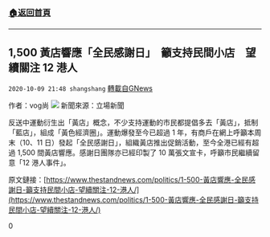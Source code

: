 ###  [:house:返回首頁](https://github.com/ourhimalayas/txt)
---

## 1,500 黃店響應「全民感謝日」　籲支持民間小店　望續關注 12 港人
`2020-10-09 21:48 shangshang` [轉載自GNews](https://gnews.org/zh-hant/414113/)

作者：vog尚
![]()![](https://s3.amazonaws.com/gnews-media-offload/wp-content/uploads/2020/10/09211347/AC134AE8-0FFA-4497-8678-1084E4E9799D.png)
新聞來源：立場新聞

反送中運動衍生出「黃店」概念，不少支持運動的市民都提倡多去「黃店」，抵制「藍店」，組成「黃色經濟圈」。運動爆發至今已超過 1 年，有商戶在網上呼籲本周末（10、11 日）發起「全民感謝日」，組織黃店推出促銷活動，至今全港已經有超過 1,500 間黃店響應。感謝日團隊亦已經印製了 10 萬張文宣卡，呼籲市民繼續留意「12 港人事件」。

原文鏈接：[https://www.thestandnews.com/politics/1-500-黃店響應-全民感謝日-籲支持民間小店-望續關注-12-港人/](https://www.thestandnews.com/politics/1-500-黃店響應-全民感謝日-籲支持民間小店-望續關注-12-港人/)

0
